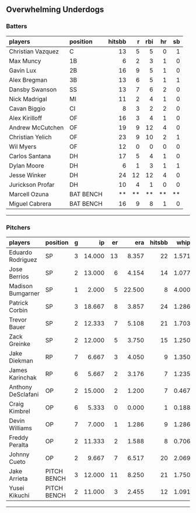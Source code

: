 ## Overwhelming Underdogs

### Batters

 
|players           |position  | hitsbb|  r| rbi| hr| sb| 
|:-----------------|:---------|------:|--:|---:|--:|--:| 
|Christian Vazquez |C         |     13|  5|   5|  0|  1| 
|Max Muncy         |1B        |      6|  2|   3|  1|  0| 
|Gavin Lux         |2B        |     16|  9|   5|  1|  0| 
|Alex Bregman      |3B        |     13|  6|   5|  1|  1| 
|Dansby Swanson    |SS        |     13|  7|   6|  2|  0| 
|Nick Madrigal     |MI        |     11|  2|   4|  1|  0| 
|Cavan Biggio      |CI        |      8|  3|   2|  2|  0| 
|Alex Kirilloff    |OF        |     16|  3|   4|  1|  0| 
|Andrew McCutchen  |OF        |     19|  9|  12|  4|  0| 
|Christian Yelich  |OF        |     23|  9|  10|  2|  1| 
|Wil Myers         |OF        |     12|  0|   0|  0|  0| 
|Carlos Santana    |DH        |     17|  5|   4|  1|  0| 
|Dylan Moore       |DH        |      6|  1|   3|  1|  1| 
|Jesse Winker      |DH        |     24| 12|  12|  4|  0| 
|Jurickson Profar  |DH        |     10|  4|   1|  0|  0| 
|Marcell Ozuna     |BAT BENCH |     **| **|  **| **| **| 
|Miguel Cabrera    |BAT BENCH |     16|  9|   8|  1|  0| 


* * *

### Pitchers

 
|players            |position    |  g|     ip| er|    era| hitsbb|  whip| so|  w| sv| 
|:------------------|:-----------|--:|------:|--:|------:|------:|-----:|--:|--:|--:| 
|Eduardo Rodriguez  |SP          |  3| 14.000| 13|  8.357|     22| 1.571| 20|  0|  0| 
|Jose Berrios       |SP          |  2| 13.000|  6|  4.154|     14| 1.077| 12|  2|  0| 
|Madison Bumgarner  |SP          |  1|  2.000|  5| 22.500|      8| 4.000|  2|  0|  0| 
|Patrick Corbin     |SP          |  3| 18.667|  8|  3.857|     24| 1.286| 14|  1|  0| 
|Trevor Bauer       |SP          |  2| 12.333|  7|  5.108|     21| 1.703| 15|  0|  0| 
|Zack Greinke       |SP          |  2| 12.000|  5|  3.750|     15| 1.250|  5|  1|  0| 
|Jake Diekman       |RP          |  7|  6.667|  3|  4.050|      9| 1.350|  7|  0|  0| 
|James Karinchak    |RP          |  6|  5.667|  2|  3.176|      7| 1.235| 10|  2|  1| 
|Anthony DeSclafani |OP          |  2| 15.000|  2|  1.200|      7| 0.467| 12|  2|  0| 
|Craig Kimbrel      |OP          |  6|  5.333|  0|  0.000|      1| 0.188|  9|  0|  6| 
|Devin Williams     |OP          |  7|  7.000|  1|  1.286|      9| 1.286| 13|  1|  0| 
|Freddy Peralta     |OP          |  2| 11.333|  2|  1.588|      8| 0.706| 15|  1|  0| 
|Johnny Cueto       |OP          |  2|  9.667|  7|  6.517|     20| 2.069|  6|  0|  0| 
|Jake Arrieta       |PITCH BENCH |  3| 12.000| 11|  8.250|     21| 1.750| 10|  0|  0| 
|Yusei Kikuchi      |PITCH BENCH |  2| 11.000|  3|  2.455|     12| 1.091| 14|  0|  0| 


* * *


